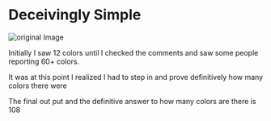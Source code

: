 # Deceivingly Simple

![original Image](https://pbs.twimg.com/media/E1NAFzfUcAISTZU?format=jpg&name=small)

Initially I saw 12 colors until I checked the comments and saw some people reporting 60+ colors.

It was at this point I realized I had to step in and prove definitively how many colors there were

The final out put and the definitive answer to how many colors are there is 108

